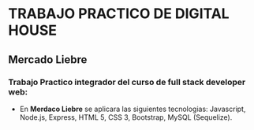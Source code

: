 # TRABAJO PRACTICO DE DIGITAL HOUSE

## **Mercado Liebre**

### **Trabajo Practico integrador del curso de full stack developer web:**

- En **Merdaco Liebre** se aplicara las siguientes tecnologias: 
Javascript, Node.js, Express, HTML 5, CSS 3, Bootstrap, MySQL (Sequelize).
